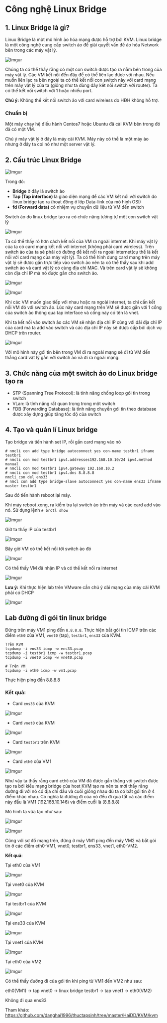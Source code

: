 # Công nghệ Linux Bridge
## 1. Linux Bridge là gì?

Linux Bridge là một mô hình ảo hóa mạng được hỗ trợ bởi KVM. Linux bridge là một công nghệ cung cấp switch ảo để giải quyết vấn đề ảo hóa Network bên trong các máy vật lý.

![Imgur](https://i.imgur.com/DwDUOY7.png)

Chúng ta có thể thấy rằng có một con switch được tạo ra nằm bên trong của máy vật lý. Các VM kết nối đến đây để có thể liên lạc được với nhau. Nếu muốn liên lạc ra bên ngoài ta có thể kết nối con switch này với card mạng trên máy vật lý của ta (giống như ta dùng dây kết nối switch với router). Ta có thể kết nối switch với 1 hoặc nhiều port.

**Chú ý:** Không thể kết nối switch ảo với card wireless do HĐH không hỗ trợ.
### Chuẩn bị

Một máy chạy hệ điều hành Centos7 hoặc Ubuntu đã cài KVM bên trong đó đã có một VM.

Chú ý máy vật lý ở đây là máy cài KVM. Máy này có thể là một máy ảo nhưng ở đây ta coi nó như một server vật lý.

## 2. Cấu trúc Linux Bridge

![Imgur](https://i.imgur.com/79VJ2Jp.png)

Trong đó:
- **Bridge** ở đây là switch ảo
- **Tap (Tap interface)** là giao diện mạng để các VM kết nối với switch do linux bridge tạo ra (hoạt động ở lớp Data-link của mô hình OSI)
- **fd (Forward data)** có nhiệm vụ chuyển dữ liệu từ VM đến switch 

Switch ảo do linux bridge tạo ra có chức năng tương tự một con switch vật lý 

![Imgur](https://i.imgur.com/2hrL6mW.png)

Ta có thể thấy rõ hơn cách kết nối của VM ra ngoài internet. Khi máy vật lý của ta có card mạng kết nối với internet (không phải card wireless). Trên switch ảo của ta sẽ phải có đường để kết nối ra ngoài internet(cụ thể là kết nối với card mạng của máy vật lý). Ta có thể hình dung card mạng trên máy vật lý sẽ được gắn trực tiếp vào switch ảo nên ta có thể thấy sau khi add switch ảo và card vật lý có cùng địa chỉ MAC. Và trên card vật lý sẽ không còn địa chỉ IP mà nó được gắn cho switch ảo.

![Imgur](https://i.imgur.com/43XQftO.png)

![Imgur](https://i.imgur.com/1rrOFG4.png)

Khi các VM muốn giao tiếp với nhau hoặc ra ngoài internet, ta chỉ cần kết nối VM đó với switch ảo. Lúc này card mạng trên VM sẽ được gắn với 1 cổng của switch ảo thông qua tap interface và cổng này có tên là vnet.

Khi ta kết nối vào switch ảo các VM sẽ nhận địa chỉ IP cùng với dải địa chỉ IP của card mà ta add vào switch và các địa chỉ IP này sẽ được cấp bởi dịch vụ DHCP trên router.

![Imgur](https://i.imgur.com/ip4709x.png)

Với mô hình này gói tin bên trong VM đi ra ngoài mạng sẽ đi từ VM đến thẳng card vật lý gắn với switch ảo và đi ra ngoài mạng.

## 3. Chức năng của một switch ảo do Linux bridge tạo ra

- STP (Spanning Tree Protocol): là tính năng chống loop gói tin trong switch
- VLan: là tính năng rất quan trọng trong một switch
- FDB (Forwarding Database): là tính năng chuyển gói tin theo database được xây dựng giúp tăng tốc độ của switch

## 4. Tạo và quản lí Linux bridge

Tạo bridge và tiến hành set IP, rồi gắn card mạng vào nó

```
# nmcli con add type bridge autoconnect yes con-name testbr1 ifname testbr1 
# nmcli con mod testbr1 ipv4.addresses192.168.10.10/24 ipv4.method manual
# nmcli con mod testbr1 ipv4.gateway 192.168.10.2
# nmcli con mod testbr1 ipv4.dns 8.8.8.8
nmcli con del ens33
# nmcl con add type bridge-slave autoconnect yes con-name ens33 ifname master testbr1
```

Sau đó tiến hành reboot lại máy.

Khi máy reboot xong, ra kiểm tra lại switch ảo trên máy và các card add vào nó. Sử dụng lệnh `# brctl show`

![Imgur](https://i.imgur.com/PUcEsdF.png)

Giờ ta thấy IP của testbr1

![Imgur](https://i.imgur.com/CizSeKR.png)

Bây giờ VM có thể kết nối tới switch ảo đó

![Imgur](https://i.imgur.com/6P675Kn.png)

Có thể thấy VM đã nhận IP và có thể kết nối ra internet

![Imgur](https://i.imgur.com/XOwMEKa.png)

**Lưu ý:** Khi thực hiện lab trên VMware cần chú ý dải mạng của máy cài KVM phải có DHCP

![Imgur](https://i.imgur.com/Z7gNun8.png)

## Lab đường đi gói tin linux bridge

Đứng trên máy VM1 ping đến `8.8.8.8`.
Thực hiện bắt gói tin ICMP trên các điểm `eth0` của VM1, `vnet0` (tap), `testbr1`, `ens33` của KVM.

```
Trên KVM
tcpdump -i ens33 icmp -w ens33.pcap
tcpdump -i testbr1 icmp -w testbr1.pcap
tcpdump -i vnet0 icmp -w vnet0.pcap

# Trên VM
tcpdump -i eth0 icmp -w vm1.pcap
```

Thực hiện ping đến 8.8.8.8

### Kết quả:

- Card `ens33` của KVM

 ![Imgur](https://i.imgur.com/5Q7XtQk.png)

- Card `vnet0` của KVM

![Imgur](https://i.imgur.com/9XoKT8n.png)

- Card `testbr1` trên KVM

![Imgur](https://i.imgur.com/5OBz54S.png)

- Card `eth0` của VM1

![Imgur](https://i.imgur.com/1RdPccR.png)

Như vậy ta thấy rằng card `eth0` của VM đã được gắn thằng với switch được tạo ra bởi kiểu mạng bridge của host KVM tạo ra nên ta mới thấy rằng đường đi với nó có địa chỉ đầu và cuối giống nhau dù ta có bắt gói tin ở 4 điểm khác nhau. Có nghĩa là đường đi của nó đều đi qua tất cả các điểm này đầu là VM1 (192.168.10.146) và điểm cuối là (8.8.8.8)

Mô hình ta vừa tạo như sau:

![Imgur](https://i.imgur.com/Q9V1Euv.png)

![Imgur](https://i.imgur.com/jPXcOnN.png)

Cũng với sơ đồ mạng trên, đứng ở máy VM1 ping đến máy VM2 và bắt gói tin ở các điểm eth0-VM1, vnet0, testbr1, ens33, vnet1, eth0-VM2.

**Kết quả**:

Tại eth0 của VM1

![Imgur](https://i.imgur.com/kRmZdZ2.png)

Tại vnet0 của KVM

![Imgur](https://i.imgur.com/kzJAKW0.png)

Tại testbr1 của KVM

![Imgur](https://i.imgur.com/tzapilP.png)

Tại ens33 của KVM

![Imgur](https://i.imgur.com/TS6uPei.png)

Tại vnet1 của KVM

![Imgur](https://i.imgur.com/eROkrkN.png)

Tại eth0 của VM2

![Imgur](https://i.imgur.com/KRBxuEC.png)

Có thể thấy đường đi của gói tin khi ping từ VM1 đến VM2 như sau:

eth0(VM1) -> tap vnet0 -> linux bridge testbr1 -> tap vnet1 -> eth0(VM2)

Không đi qua ens33

Tham khảo: https://github.com/danghai1996/thuctapsinh/tree/master/HaiDD/KVM/kvm